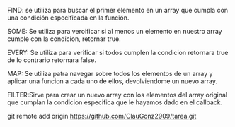 FIND: se utiliza para buscar el primer elemento en un array que cumpla con una condición especificada en la función.

SOME: Se utiliza para veroificar si al menos un elemento en nuestro array cumple con la condicion, retornar true.

EVERY: Se utiliza para verificar si todos cumplen la condicion retornara true de lo contrario retornara false.

MAP: Se utiliza patra navegar sobre todos los elementos de un array 
y aplicar una funcion a  cada uno de ellos, devolviendome un nuevo array.

FILTER:Sirve para crear un nuevo array con los elementos del array original que cumplan la condicion especifica que le hayamos dado en el callback.

git remote add origin https://github.com/ClauGonz2909/tarea.git